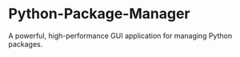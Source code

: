 # Python-Package-Manager
A powerful, high-performance GUI application for managing Python packages.
